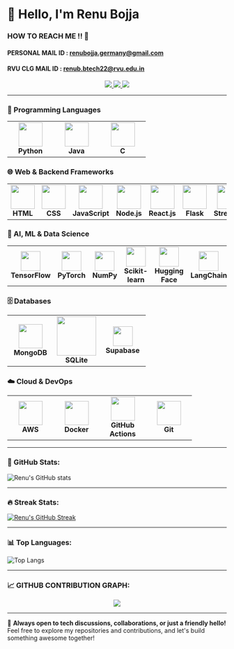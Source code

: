 # 👋 Hello, I'm Renu Bojja

### HOW TO REACH ME !! 🌟
#### PERSONAL MAIL ID : renubojja.germany@gmail.com    
#### RVU CLG MAIL ID : renub.btech22@rvu.edu.in
<p align="center">
  <a href="https://github.com/b21renu" target="_blank">
    <img src="https://img.shields.io/badge/GitHub-%23181717?style=for-the-badge&logo=github&logoColor=white">
  </a>
  <a href="https://www.linkedin.com/in/renu-bojja/" target="_blank">
    <img src="https://img.shields.io/badge/LinkedIn-%230077B5?style=for-the-badge&logo=linkedin&logoColor=white">
  </a>
  <a href="https://renu-portfolio.com" target="_blank">
    <img src="https://img.shields.io/badge/Portfolio-%239B59B6?style=for-the-badge&logo=About.me&logoColor=white">
  </a>
</p>

---

<!-- 🛠️ Tools & Technology -->

<h3>🚀 Programming Languages</h3>
<table align="center">
  <tr>
    <td align="center" width="90"><img src="https://go-skill-icons.vercel.app/api/icons?i=python" width="55"/><br><b>Python</b></td>
    <td align="center" width="90"><img src="https://go-skill-icons.vercel.app/api/icons?i=java" width="55"/><br><b>Java</b></td>
    <td align="center" width="90"><img src="https://go-skill-icons.vercel.app/api/icons?i=c" width="55"/><br><b>C</b></td>
  </tr>
</table>

<h3>🌐 Web & Backend Frameworks</h3>
<table align="center">
  <tr>
    <td align="center" width="90"><img src="https://go-skill-icons.vercel.app/api/icons?i=html" width="55"/><br><b>HTML</b></td>
    <td align="center" width="90"><img src="https://go-skill-icons.vercel.app/api/icons?i=css" width="55"/><br><b>CSS</b></td>
    <td align="center" width="90"><img src="https://go-skill-icons.vercel.app/api/icons?i=javascript" width="55"/><br><b>JavaScript</b></td>
    <td align="center" width="90"><img src="https://go-skill-icons.vercel.app/api/icons?i=nodejs" width="55"/><br><b>Node.js</b></td>
    <td align="center" width="90"><img src="https://go-skill-icons.vercel.app/api/icons?i=react" width="55"/><br><b>React.js</b></td>
    <td align="center" width="90"><img src="https://go-skill-icons.vercel.app/api/icons?i=flask" width="55"/><br><b>Flask</b></td>
    <td align="center" width="90"><img src="https://go-skill-icons.vercel.app/api/icons?i=streamlit" width="55"/><br><b>Streamlit</b></td>
  </tr>
</table>

<h3>🧠 AI, ML & Data Science</h3>
<table align="center">
  <tr>
    <td align="center" width="90"><img src="https://upload.wikimedia.org/wikipedia/commons/2/2d/Tensorflow_logo.svg" width="45"/><br><b>TensorFlow</b></td>
    <td align="center" width="90"><img src="https://pytorch.org/assets/images/pytorch-logo.png" width="45"/><br><b>PyTorch</b></td>
    <td align="center" width="90"><img src="https://numpy.org/images/logo.svg" width="45"/><br><b>NumPy</b></td>
    <td align="center" width="90"><img src="https://scikit-learn.org/stable/_static/scikit-learn-logo-small.png" width="45"/><br><b>Scikit-learn</b></td>
    <td align="center" width="90"><img src="https://huggingface.co/front/assets/huggingface_logo-noborder.svg" width="45"/><br><b>Hugging Face</b></td>
    <td align="center" width="90"><img src="https://avatars.githubusercontent.com/u/104429135?s=200&v=4" width="45"/><br><b>LangChain</b></td>
  </tr>
</table>

<h3>🗄️ Databases</h3>
<table align="center">
  <tr>
    <td align="center" width="90"><img src="https://go-skill-icons.vercel.app/api/icons?i=mongodb" width="55"/><br><b>MongoDB</b></td>
    <td align="center" width="90"><img src="https://img.shields.io/badge/SQLite-003B57?style=for-the-badge&logo=sqlite&logoColor=white" width="90"/><br><b>SQLite</b></td>
    <td align="center" width="90"><img src="https://www.vectorlogo.zone/logos/supabase/supabase-icon.svg" width="45"/><br><b>Supabase</b></td>
  </tr>
</table>

<h3>☁️ Cloud & DevOps</h3>
<table align="center">
  <tr>
    <td align="center" width="90"><img src="https://go-skill-icons.vercel.app/api/icons?i=aws" width="55"/><br><b>AWS</b></td>
    <td align="center" width="90"><img src="https://go-skill-icons.vercel.app/api/icons?i=docker" width="55"/><br><b>Docker</b></td>
    <td align="center" width="90"><img src="https://go-skill-icons.vercel.app/api/icons?i=githubactions" width="55"/><br><b>GitHub Actions</b></td>
    <td align="center" width="90"><img src="https://go-skill-icons.vercel.app/api/icons?i=git" width="55"/><br><b>Git</b></td>
  </tr>
</table>

---

### 🚀 GitHub Stats:
![Renu's GitHub stats](https://github-readme-stats.vercel.app/api?username=b21renu&show=reviews,discussions_started,discussions_answered,prs_merged,prs_merged_percentage_icons=true&theme=radical)

---

### 🔥 Streak Stats:
[![Renu's GitHub Streak](https://streak-stats.demolab.com?user=b21renu&theme=radical)](https://git.io/streak-stats)

---

### 📊 Top Languages:
![Top Langs](https://github-readme-stats.vercel.app/api/top-langs/?username=b21renu&layout=compact&theme=radical)

---
### 📈 GITHUB CONTRIBUTION GRAPH:
<div align="center">
  <img src="https://github-readme-activity-graph.vercel.app/graph?username=b21renu&theme=synthwave-84&true&hide_border=true" />
</div>

---

💌 **Always open to tech discussions, collaborations, or just a friendly hello!**  
Feel free to explore my repositories and contributions, and let's build something awesome together!
